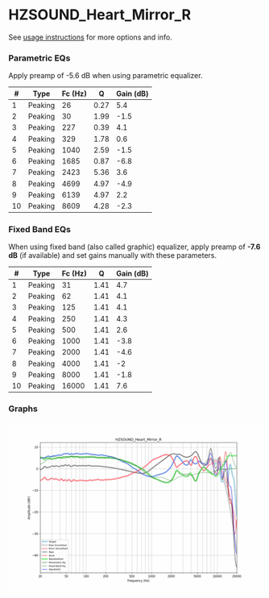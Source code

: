 # HZSOUND_Heart_Mirror_R
See [usage instructions](https://github.com/jaakkopasanen/AutoEq#usage) for more options and info.

### Parametric EQs
Apply preamp of -5.6 dB when using parametric equalizer.

|   # | Type    |   Fc (Hz) |    Q |   Gain (dB) |
|-----|---------|-----------|------|-------------|
|   1 | Peaking |        26 | 0.27 |         5.4 |
|   2 | Peaking |        30 | 1.99 |        -1.5 |
|   3 | Peaking |       227 | 0.39 |         4.1 |
|   4 | Peaking |       329 | 1.78 |         0.6 |
|   5 | Peaking |      1040 | 2.59 |        -1.5 |
|   6 | Peaking |      1685 | 0.87 |        -6.8 |
|   7 | Peaking |      2423 | 5.36 |         3.6 |
|   8 | Peaking |      4699 | 4.97 |        -4.9 |
|   9 | Peaking |      6139 | 4.97 |         2.2 |
|  10 | Peaking |      8609 | 4.28 |        -2.3 |

### Fixed Band EQs
When using fixed band (also called graphic) equalizer, apply preamp of **-7.6 dB** (if available) and set gains manually with these parameters.

|   # | Type    |   Fc (Hz) |    Q |   Gain (dB) |
|-----|---------|-----------|------|-------------|
|   1 | Peaking |        31 | 1.41 |         4.7 |
|   2 | Peaking |        62 | 1.41 |         4.1 |
|   3 | Peaking |       125 | 1.41 |         4.1 |
|   4 | Peaking |       250 | 1.41 |         4.3 |
|   5 | Peaking |       500 | 1.41 |         2.6 |
|   6 | Peaking |      1000 | 1.41 |        -3.8 |
|   7 | Peaking |      2000 | 1.41 |        -4.6 |
|   8 | Peaking |      4000 | 1.41 |        -2   |
|   9 | Peaking |      8000 | 1.41 |        -1.8 |
|  10 | Peaking |     16000 | 1.41 |         7.6 |

### Graphs
![](./HZSOUND_Heart_Mirror_R.png)
